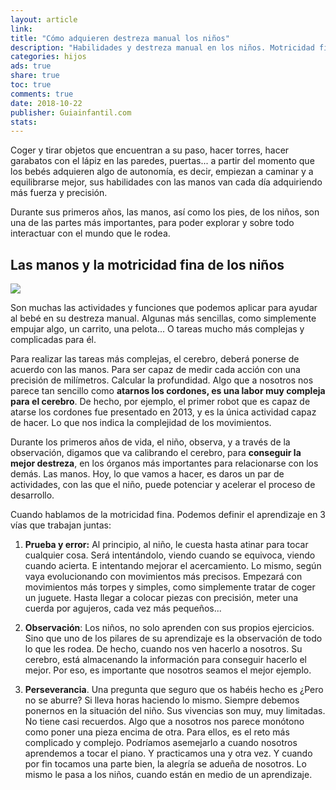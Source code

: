 ```yaml
---
layout: article
link:
title: "Cómo adquieren destreza manual los niños"
description: "Habilidades y destreza manual en los niños. Motricidad fina. Durante los primeros años, las manos de los niños manos, serán una de las partes más importantes, para poder explorar y sobre todo interactuar con el mundo que le rodea. Juegos y actividades manuales permiten estimular la motricidad fina de los niños."
categories: hijos
ads: true
share: true
toc: true
comments: true
date: 2018-10-22
publisher: Guiainfantil.com
stats: 
---
```

Coger y tirar objetos que encuentran a su paso, hacer torres, hacer garabatos con el lápiz en las paredes, puertas... a partir del momento que los bebés adquieren algo de autonomía, es decir, empiezan a caminar y a equilibrarse mejor, sus habilidades con las manos van cada día adquiriendo más fuerza y precisión.

Durante sus primeros años, las manos, así como los pies, de los niños, son una de las partes más importantes, para poder explorar y sobre todo interactuar con el mundo que le rodea.

## Las manos y la motricidad fina de los niños

![](http://familiasana.info/images/hijos/destrezaG.jpg)

Son muchas las actividades y funciones que podemos aplicar para ayudar al bebé en su destreza manual. Algunas más sencillas, como simplemente empujar algo, un carrito, una pelota... O tareas mucho más complejas y complicadas para él.

Para realizar las tareas más complejas, el cerebro, deberá ponerse de acuerdo con las manos. Para ser capaz de medir cada acción con una precisión de milímetros. Calcular la profundidad. Algo que a nosotros nos parece tan sencillo como **atarnos los cordones, es una labor muy compleja para el cerebro**. De hecho, por ejemplo, el primer robot que es capaz de atarse los cordones fue presentado en 2013, y es la única actividad capaz de hacer. Lo que nos indica la complejidad de los movimientos.

Durante los primeros años de vida, el niño, observa, y a través de la observación, digamos que va calibrando el cerebro, para **conseguir la mejor destreza**, en los órganos más importantes para relacionarse con los demás. Las manos. Hoy, lo que vamos a hacer, es daros un par de actividades, con las que el niño, puede potenciar y acelerar el proceso de desarrollo.

Cuando hablamos de la motricidad fina. Podemos definir el aprendizaje en 3 vías que trabajan juntas:

1. **Prueba y error:** Al principio, al niño, le cuesta hasta atinar para tocar cualquier cosa. Será intentándolo, viendo cuando se equivoca, viendo cuando acierta. E intentando mejorar el acercamiento. Lo mismo, según vaya evolucionando con movimientos más precisos. Empezará con movimientos más torpes y simples, como simplemente tratar de coger un juguete. Hasta llegar a colocar piezas con precisión, meter una cuerda por agujeros, cada vez más pequeños...

2. **Observación**: Los niños, no solo aprenden con sus propios ejercicios. Sino que uno de los pilares de su aprendizaje es la observación de todo lo que les rodea. De hecho, cuando nos ven hacerlo a nosotros. Su cerebro, está almacenando la información para conseguir hacerlo el mejor. Por eso, es importante que nosotros seamos el mejor ejemplo.

3. **Perseverancia**. Una pregunta que seguro que os habéis hecho es ¿Pero no se aburre? Si lleva horas haciendo lo mismo. Siempre debemos ponernos en la situación del niño. Sus vivencias son muy, muy limitadas. No tiene casi recuerdos. Algo que a nosotros nos parece monótono como poner una pieza encima de otra. Para ellos, es el reto más complicado y complejo. Podríamos asemejarlo a cuando nosotros aprendemos a tocar el piano. Y practicamos una y otra vez. Y cuando por fin tocamos una parte bien, la alegría se adueña de nosotros. Lo mismo le pasa a los niños, cuando están en medio de un aprendizaje.
